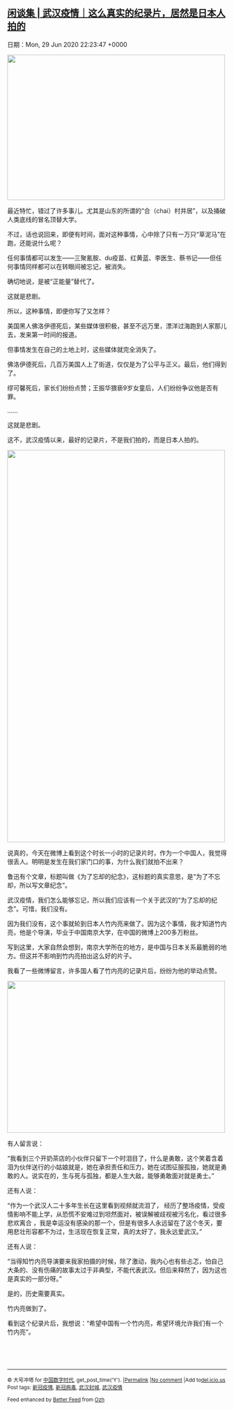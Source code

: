 [闲谈集 | 武汉疫情｜这么真实的纪录片，居然是日本人拍的](https://chinadigitaltimes.net/chinese/2020/06/%e9%97%b2%e8%b0%88%e9%9b%86-%e6%ad%a6%e6%b1%89%e7%96%ab%e6%83%85%ef%bd%9c%e8%bf%99%e4%b9%88%e7%9c%9f%e5%ae%9e%e7%9a%84%e7%ba%aa%e5%bd%95%e7%89%87%ef%bc%8c%e5%b1%85%e7%84%b6%e6%98%af%e6%97%a5/)
------
日期：Mon, 29 Jun 2020 22:23:47 +0000

<p><img class="aligncenter wp-image-648694" src="https://chinadigitaltimes.net/chinese/files/2020/06/武汉疫情1-38-300x200.jpg" alt="" width="500" height="333" srcset="https://chinadigitaltimes.net/chinese/files/2020/06/武汉疫情1-38-300x200.jpg 300w, https://chinadigitaltimes.net/chinese/files/2020/06/武汉疫情1-38.jpg 690w" sizes="(max-width: 500px) 100vw, 500px" /></p><p>最近特忙，错过了许多事儿。尤其是山东的所谓的“合（chai）村并居”，以及捅破人类底线的冒名顶替大学。</p><p>不过，话也说回来，即便有时间，面对这种事情，心中除了只有一万只“草泥马”在跑，还能说什么呢？</p><p>任何事情都可以发生——三聚氰胺、du疫苗、红黄蓝、李医生、蔡书记——但任何事情同样都可以在转眼间被忘记，被消失。</p><p>确切地说，是被“正能量”替代了。</p><p>这就是悲剧。</p><p>所以，这种事情，即便你写了又怎样？</p><p>美国黑人佛洛伊德死后，某些媒体很积极，甚至不远万里，漂洋过海跑到人家那儿去，发来第一时间的报道。</p><p>但事情发生在自己的土地上时，这些媒体就完全消失了。</p><p>佛洛伊德死后，几百万美国人上了街道，仅仅是为了公平与正义。最后，他们得到了。</p><p>缪可馨死后，家长们纷纷点赞；王振华猥亵9岁女童后，人们纷纷争议他是否有罪。</p><p>……</p><p>这就是悲剧。</p><p>这不，武汉疫情以来，最好的记录片，不是我们拍的，而是日本人拍的。</p><p><img class="aligncenter wp-image-648695" src="https://chinadigitaltimes.net/chinese/files/2020/06/武汉疫情2-15-167x300.jpg" alt="" width="500" height="899" srcset="https://chinadigitaltimes.net/chinese/files/2020/06/武汉疫情2-15-167x300.jpg 167w, https://chinadigitaltimes.net/chinese/files/2020/06/武汉疫情2-15-569x1024.jpg 569w, https://chinadigitaltimes.net/chinese/files/2020/06/武汉疫情2-15-768x1381.jpg 768w, https://chinadigitaltimes.net/chinese/files/2020/06/武汉疫情2-15.jpg 828w" sizes="(max-width: 500px) 100vw, 500px" /></p><p>说真的，今天在微博上看到这个时长一小时的记录片时，作为一个中国人，我觉得很丢人。明明是发生在我们家门口的事，为什么我们就拍不出来？</p><p>鲁迅有个文章，标题叫做《为了忘却的纪念》，这标题的真实意思，是“为了不忘却，所以写文章纪念”。</p><p>武汉疫情，我们怎么能够忘记，所以我们应该有一个关于武汉的“为了忘却的纪念”。可惜，我们没有。</p><p>因为我们没有，这个事就轮到日本人竹内亮来做了。因为这个事情，我才知道竹内亮，他是个导演，毕业于中国南京大学，在中国的微博上200多万粉丝。</p><p>写到这里，大家自然会想到，南京大学所在的地方，是中国与日本关系最脆弱的地方。但这并不影响到竹内亮拍出这么好的片子。</p><p>我看了一些微博留言，许多国人看了竹内亮的记录片后，纷纷为他的举动点赞。</p><p><img class="aligncenter wp-image-648696" src="https://chinadigitaltimes.net/chinese/files/2020/06/武汉疫情3-2-300x209.png" alt="" width="500" height="348" srcset="https://chinadigitaltimes.net/chinese/files/2020/06/武汉疫情3-2-300x209.png 300w, https://chinadigitaltimes.net/chinese/files/2020/06/武汉疫情3-2.png 529w" sizes="(max-width: 500px) 100vw, 500px" /></p><p>有人留言说：</p><p>“我看到三个开奶茶店的小伙伴只留下一个时泪目了，什么是勇敢，这个笑着含着泪为伙伴送行的小姑娘就是，她在承担责任和压力，她在试图征服孤独，她就是勇敢的人。说实在的，生与死与孤独，都是人生大敌，能够勇敢面对就是勇士。”</p><p>还有人说：</p><p>“作为一个武汉人二十多年生长在这里看到视频就流泪了， 经历了整场疫情，受疫情影响不能上学，从恐慌不安难过到坦然面对，被误解被歧视被污名化，看过很多悲欢离合 ，我是幸运没有感染的那一个，但是有很多人永远留在了这个冬天，要用悲壮形容都不为过，生活现在恢复正常，真的太好了，我永远爱武汉。”</p><p>还有人说：</p><p>“当得知竹内亮导演要来我家拍摄的时候，除了激动，我内心也有些忐忑，怕自己大条的、没有伤痛的故事太过于非典型，不能代表武汉。但后来释然了，因为这也是真实的一部分呀。”</p><p>是的，历史需要真实。</p><p>竹内亮做到了。</p><p>看到这个纪录片后，我想说：“希望中国有一个竹内亮，希望环境允许我们有一个竹内亮”。</p><p>&nbsp;</p><p>&nbsp;</p><hr /><p><small>&copy; 大号冲塔 for <a href="https://chinadigitaltimes.net/chinese">中国数字时代</a>, get_post_time('Y'). |<a href="https://chinadigitaltimes.net/chinese/2020/06/%e9%97%b2%e8%b0%88%e9%9b%86-%e6%ad%a6%e6%b1%89%e7%96%ab%e6%83%85%ef%bd%9c%e8%bf%99%e4%b9%88%e7%9c%9f%e5%ae%9e%e7%9a%84%e7%ba%aa%e5%bd%95%e7%89%87%ef%bc%8c%e5%b1%85%e7%84%b6%e6%98%af%e6%97%a5/">Permalink</a> |<a href="https://chinadigitaltimes.net/chinese/2020/06/%e9%97%b2%e8%b0%88%e9%9b%86-%e6%ad%a6%e6%b1%89%e7%96%ab%e6%83%85%ef%bd%9c%e8%bf%99%e4%b9%88%e7%9c%9f%e5%ae%9e%e7%9a%84%e7%ba%aa%e5%bd%95%e7%89%87%ef%bc%8c%e5%b1%85%e7%84%b6%e6%98%af%e6%97%a5/#comments">No comment</a> |Add to<a href="http://del.icio.us/post?url=https://chinadigitaltimes.net/chinese/2020/06/%e9%97%b2%e8%b0%88%e9%9b%86-%e6%ad%a6%e6%b1%89%e7%96%ab%e6%83%85%ef%bd%9c%e8%bf%99%e4%b9%88%e7%9c%9f%e5%ae%9e%e7%9a%84%e7%ba%aa%e5%bd%95%e7%89%87%ef%bc%8c%e5%b1%85%e7%84%b6%e6%98%af%e6%97%a5/&amp;title=闲谈集 | 武汉疫情｜这么真实的纪录片，居然是日本人拍的">del.icio.us</a><br/>Post tags: <a href="https://chinadigitaltimes.net/chinese/tag/%e6%96%b0%e5%86%a0%e7%96%ab%e6%83%85/" rel="tag">新冠疫情</a>, <a href="https://chinadigitaltimes.net/chinese/tag/%e6%96%b0%e5%86%a0%e7%97%85%e6%af%92/" rel="tag">新冠病毒</a>, <a href="https://chinadigitaltimes.net/chinese/tag/%e6%ad%a6%e6%b1%89%e5%b0%81%e5%9f%8e/" rel="tag">武汉封城</a>, <a href="https://chinadigitaltimes.net/chinese/tag/%e6%ad%a6%e6%b1%89%e7%96%ab%e6%83%85/" rel="tag">武汉疫情</a><br/></small></p><p><small>Feed enhanced by <a href='http://planetozh.com/blog/my-projects/wordpress-plugin-better-feed-rss/'>Better Feed</a> from  <a href='http://planetozh.com/blog/'>Ozh</a></small></p>
